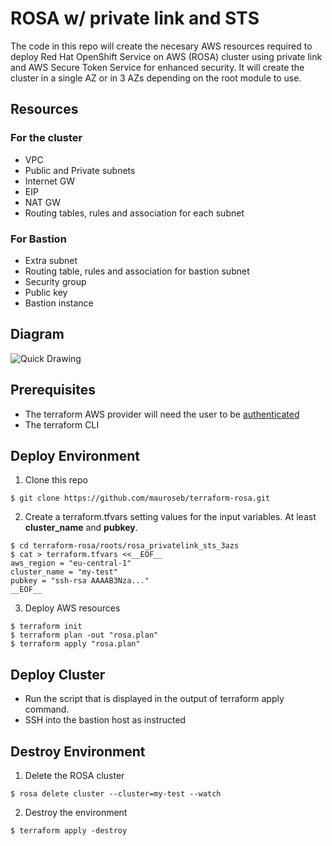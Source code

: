 # ROSA w/ private link and STS

The code in this repo will create the necesary AWS resources required to deploy Red Hat OpenShift Service on AWS (ROSA) cluster using private link and AWS Secure Token Service for enhanced security.
It will create the cluster in a single AZ or in 3 AZs depending on the root module to use.

## Resources

### For the cluster

 * VPC
 * Public and Private subnets
 * Internet GW
 * EIP
 * NAT GW
 * Routing tables, rules and association for each subnet

### For Bastion

 * Extra subnet
 * Routing table, rules and association for bastion subnet
 * Security group
 * Public key
 * Bastion instance

## Diagram

![Quick Drawing](./images/quick-drawing.png)



## Prerequisites

 * The terraform AWS provider will need the user to be [authenticated](https://registry.terraform.io/providers/hashicorp/aws/latest/docs#authentication-and-configuration)
 * The terraform CLI

## Deploy Environment

1. Clone this repo
```
$ git clone https://github.com/mauroseb/terraform-rosa.git
```
2. Create a terraform.tfvars setting values for the input variables. At least __cluster_name__ and __pubkey__.
```
$ cd terraform-rosa/roots/rosa_privatelink_sts_3azs
$ cat > terraform.tfvars <<__EOF__
aws_region = "eu-central-1"   
cluster_name = "my-test"
pubkey = "ssh-rsa AAAAB3Nza..."
__EOF__
```

3. Deploy AWS resources
```
$ terraform init
$ terraform plan -out "rosa.plan"
$ terraform apply "rosa.plan"
```


## Deploy Cluster

- Run the script that is displayed in the output of terraform apply command.
- SSH into the bastion host as instructed

## Destroy Environment
1. Delete the ROSA cluster
```
$ rosa delete cluster --cluster=my-test --watch
```
2. Destroy the environment
```
$ terraform apply -destroy
```

